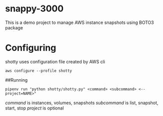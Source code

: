# snappy-3000
This is a demo project to manage AWS instance snapshots using BOTO3 package

# Configuring
shotty uses configuration file created by AWS cli

`aws configure --profile shotty`

##Running

`pipenv run "python shotty/shotty.py" <command>
<subcommand> <--project=NAME>"`

*command* is instances, volumes, snapshots
*subcommand* is list, snapshot, start, stop
*project* is optional
